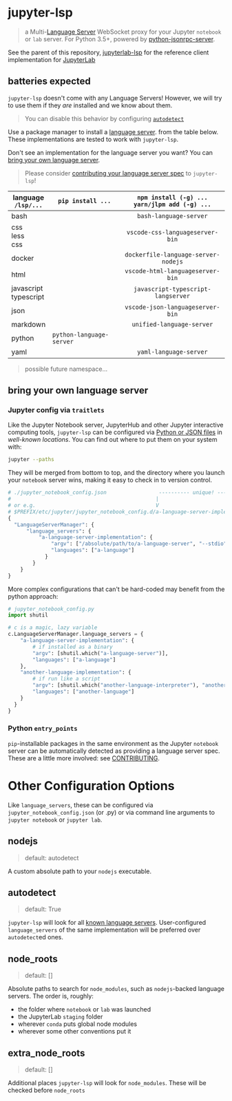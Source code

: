 # jupyter-lsp

> a Multi-[Language Server][language-server] WebSocket proxy for your Jupyter
> `notebook` or `lab` server. For Python 3.5+, powered by [python-jsonrpc-server][].

See the parent of this repository, [jupyterlab-lsp](../../README.md) for the
reference client implementation for [JupyterLab][]

## batteries expected

`jupyter-lsp` doesn't come with any Language Servers! However, we will try to use
them if they _are_ installed and we know about them.

> You can disable this behavior by configuring [`autodetect`](#autodetect)

Use a package manager to install a [language server][lsp-implementations].
from the table below. These implementations are tested to work with `jupyter-lsp`.

Don't see an implementation for the language server you want? You can
[bring your own language server](#bring-your-own-language-server).

> Please consider [contributing your language server spec](./CONTRIBUTING.md#spec)
> to `jupyter-lsp`!

| language<br>`/lsp/...`    | `pip install ...`        | `npm install (-g) ...` <br/>`yarn/jlpm add (-g) ...` |
| ------------------------- | ------------------------ | :--------------------------------------------------: |
| bash                      |                          |                `bash-language-server`                |
| css<br/>less<br/>css      |                          |           `vscode-css-languageserver-bin`            |
| docker                    |                          |         `dockerfile-language-server-nodejs`          |
| html                      |                          |           `vscode-html-languageserver-bin`           |
| javascript<br/>typescript |                          |          `javascript-typescript-langserver`          |
| json                      |                          |           `vscode-json-languageserver-bin`           |
| markdown                  |                          |              `unified-language-server`               |
| python                    | `python-language-server` |                                                      |
| yaml                      |                          |                `yaml-language-server`                |

[language-server]: https://microsoft.github.io/language-server-protocol/specification
[jupyter-server-proxy]: https://github.com/jupyterhub/jupyter-server-proxy
[python-jsonrpc-server]: https://github.com/palantir/python-jsonrpc-server
[lsp-implementations]: https://microsoft.github.io/language-server-protocol/implementors/servers
[jupyter-lsp]: https://github.com/krassowski/jupyterlab-lsp.git
[jupyterlab]: https://github.com/jupyterlab/jupyterlab

> possible future namespace...

## bring your own language server

### Jupyter config via `traitlets`

Like the Jupyter Notebook server, JupyterHub and other Jupyter interactive computing
tools, `jupyter-lsp` can be configured via [Python or JSON files][notebook-config]
in _well-known locations_. You can find out where to put them on your system with:

[notebook-config]: https://jupyter-notebook.readthedocs.io/en/stable/config.html

```bash
jupyter --paths
```

They will be merged from bottom to top, and the directory where you launch your
`notebook` server wins, making it easy to check in to version control.

```python
# ./jupyter_notebook_config.json                 ---------- unique! -----------
#                                               |                              |
# or e.g.                                       V                              V
# $PREFIX/etc/jupyter/jupyter_notebook_config.d/a-language-server-implementation.json
{
  "LanguageServerManager": {
      "language_servers": {
          "a-language-server-implementation": {
              "argv": ["/absolute/path/to/a-language-server", "--stdio"],
              "languages": ["a-language"]
            }
        }
    }
}
```

More complex configurations that can't be hard-coded may benefit from the python approach:

```py
# jupyter_notebook_config.py
import shutil

# c is a magic, lazy variable
c.LanguageServerManager.language_servers = {
    "a-language-server-implementation": {
        # if installed as a binary
        "argv": [shutil.which("a-language-server")],
        "languages": ["a-language"]
    },
    "another-language-implementation": {
        # if run like a script
        "argv": [shutil.which("another-language-interpreter"), "another-language-server"],
        "languages": ["another-language"]
    }
  }
}
```

### Python `entry_points`

`pip`-installable packages in the same environment as the Jupyter `notebook` server
can be automatically detected as providing a language server spec. These are a
little more involved: see [CONTRIBUTING](./CONTRIBUTING.md).

# Other Configuration Options

Like `language_servers`, these can be configured via `jupyter_notebook_config.json`
(or .py) or via command line arguments to `jupyter notebook` or `jupyter lab`.

## nodejs

> default: autodetect

A custom absolute path to your `nodejs` executable.

## autodetect

> default: True

`jupyter-lsp` will look for all [known language servers](#batteries-expected).
User-configured `language_servers` of the same implementation will be preferred
over `autodetect`ed ones.

## node_roots

> default: []

Absolute paths to search for `node_modules`, such as `nodejs`-backed language servers.
The order is, roughly:

- the folder where `notebook` or `lab` was launched
- the JupyterLab `staging` folder
- wherever `conda` puts global node modules
- wherever some other conventions put it

## extra_node_roots

> default: []

Additional places `jupyter-lsp` will look for `node_modules`. These will be checked
before `node_roots`
